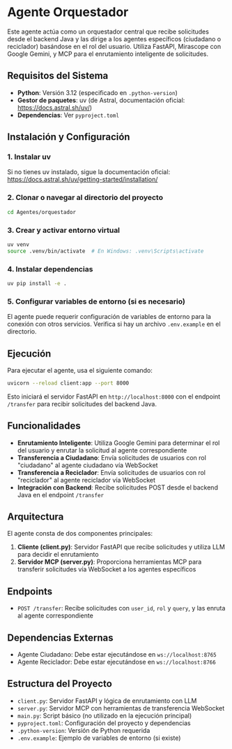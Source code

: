 # Agente Orquestador

Este agente actúa como un orquestador central que recibe solicitudes desde el backend Java y las dirige a los agentes específicos (ciudadano o reciclador) basándose en el rol del usuario. Utiliza FastAPI, Mirascope con Google Gemini, y MCP para el enrutamiento inteligente de solicitudes.

## Requisitos del Sistema

- **Python**: Versión 3.12 (especificado en `.python-version`)
- **Gestor de paquetes**: uv (de Astral, documentación oficial: https://docs.astral.sh/uv/)
- **Dependencias**: Ver `pyproject.toml`

## Instalación y Configuración

### 1. Instalar uv
Si no tienes uv instalado, sigue la documentación oficial: https://docs.astral.sh/uv/getting-started/installation/

### 2. Clonar o navegar al directorio del proyecto
```bash
cd Agentes/orquestador
```

### 3. Crear y activar entorno virtual
```bash
uv venv
source .venv/bin/activate  # En Windows: .venv\Scripts\activate
```

### 4. Instalar dependencias
```bash
uv pip install -e .
```

### 5. Configurar variables de entorno (si es necesario)
El agente puede requerir configuración de variables de entorno para la conexión con otros servicios. Verifica si hay un archivo `.env.example` en el directorio.

## Ejecución

Para ejecutar el agente, usa el siguiente comando:

```bash
uvicorn --reload client:app --port 8000
```

Esto iniciará el servidor FastAPI en `http://localhost:8000` con el endpoint `/transfer` para recibir solicitudes del backend Java.

## Funcionalidades

- **Enrutamiento Inteligente**: Utiliza Google Gemini para determinar el rol del usuario y enrutar la solicitud al agente correspondiente
- **Transferencia a Ciudadano**: Envía solicitudes de usuarios con rol "ciudadano" al agente ciudadano vía WebSocket
- **Transferencia a Reciclador**: Envía solicitudes de usuarios con rol "reciclador" al agente reciclador vía WebSocket
- **Integración con Backend**: Recibe solicitudes POST desde el backend Java en el endpoint `/transfer`

## Arquitectura

El agente consta de dos componentes principales:

1. **Cliente (client.py)**: Servidor FastAPI que recibe solicitudes y utiliza LLM para decidir el enrutamiento
2. **Servidor MCP (server.py)**: Proporciona herramientas MCP para transferir solicitudes vía WebSocket a los agentes específicos

## Endpoints

- `POST /transfer`: Recibe solicitudes con `user_id`, `rol` y `query`, y las enruta al agente correspondiente

## Dependencias Externas

- Agente Ciudadano: Debe estar ejecutándose en `ws://localhost:8765`
- Agente Reciclador: Debe estar ejecutándose en `ws://localhost:8766`

## Estructura del Proyecto

- `client.py`: Servidor FastAPI y lógica de enrutamiento con LLM
- `server.py`: Servidor MCP con herramientas de transferencia WebSocket
- `main.py`: Script básico (no utilizado en la ejecución principal)
- `pyproject.toml`: Configuración del proyecto y dependencias
- `.python-version`: Versión de Python requerida
- `.env.example`: Ejemplo de variables de entorno (si existe)
